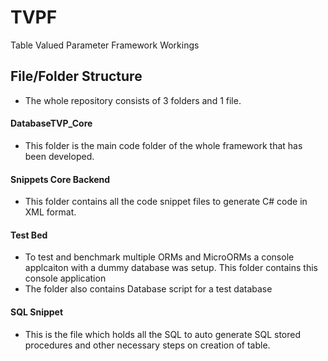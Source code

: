 # TVPF
Table Valued Parameter Framework Workings

## File/Folder Structure

- The whole repository consists of 3 folders and 1 file.  

#### DatabaseTVP_Core  
- This folder is the main code folder of the whole framework that has been developed.

#### Snippets Core Backend
- This folder contains all the code snippet files to generate C# code in XML format.  

#### Test Bed
- To test and benchmark multiple ORMs and MicroORMs a console applcaiton with a dummy database was setup. This folder contains this console application
- The folder also contains Database script for a test database

#### SQL Snippet
- This is the file which holds all the SQL to auto generate SQL stored procedures and other necessary steps on creation of table. 
